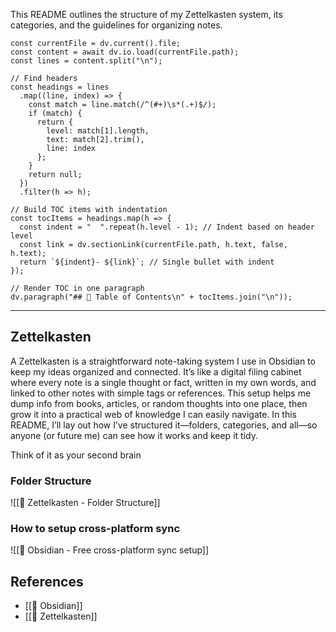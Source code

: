 This README outlines the structure of my Zettelkasten system, its categories, and the guidelines for organizing notes. 
```dataviewjs
const currentFile = dv.current().file;
const content = await dv.io.load(currentFile.path);
const lines = content.split("\n");

// Find headers
const headings = lines
  .map((line, index) => {
    const match = line.match(/^(#+)\s*(.+)$/);
    if (match) {
      return {
        level: match[1].length,
        text: match[2].trim(),
        line: index
      };
    }
    return null;
  })
  .filter(h => h);

// Build TOC items with indentation
const tocItems = headings.map(h => {
  const indent = "  ".repeat(h.level - 1); // Indent based on header level
  const link = dv.sectionLink(currentFile.path, h.text, false, h.text);
  return `${indent}- ${link}`; // Single bullet with indent
});

// Render TOC in one paragraph
dv.paragraph("## 📑 Table of Contents\n" + tocItems.join("\n"));
```

---
## Zettelkasten
A Zettelkasten is a straightforward note-taking system I use in Obsidian to keep my ideas organized and connected. It’s like a digital filing cabinet where every note is a single thought or fact, written in my own words, and linked to other notes with simple tags or references. This setup helps me dump info from books, articles, or random thoughts into one place, then grow it into a practical web of knowledge I can easily navigate. In this README, I’ll lay out how I’ve structured it—folders, categories, and all—so anyone (or future me) can see how it works and keep it tidy.

Think of it as your second brain
### Folder Structure
![[📔 Zettelkasten - Folder Structure]]
### How to setup cross-platform sync
![[📔 Obsidian - Free cross-platform sync setup]]
## References
* [[📔 Obsidian]]
* [[📔 Zettelkasten]]